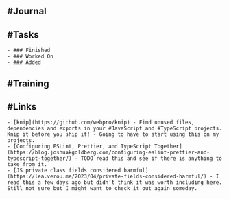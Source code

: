 ## #Journal
## #Tasks
	- ### Finished
	- ### Worked On
	- ### Added
## #Training
## #Links
	- [knip](https://github.com/webpro/knip) - Find unused files, dependencies and exports in your #JavaScript and #TypeScript projects. Knip it before you ship it! - Going to have to start using this on my projects.
	- [Configuring ESLint, Prettier, and TypeScript Together](https://blog.joshuakgoldberg.com/configuring-eslint-prettier-and-typescript-together/) - TODO read this and see if there is anything to take from it.
	- [JS private class fields considered harmful](https://lea.verou.me/2023/04/private-fields-considered-harmful/) - I read this a few days ago but didn't think it was worth including here. Still not sure but I might want to check it out again someday.